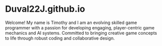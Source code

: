 # Duval22J.github.io
Welcome! My name is Timothy and I am an evolving skilled game programmer with a passion for developing engaging, player-centric game mechanics and AI systems. Committed to bringing creative game concepts to life through robust coding and collaborative design.
